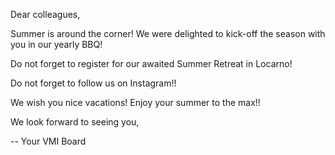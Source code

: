 Dear colleagues,

Summer is around the corner! We were delighted to kick-off the season with you in our yearly BBQ! 

Do not forget to register for our awaited Summer Retreat in Locarno!

Do not forget to follow us on Instagram!! 

We wish you nice vacations! Enjoy your summer to the max!! 

We look forward to seeing you,

-- Your VMI Board
